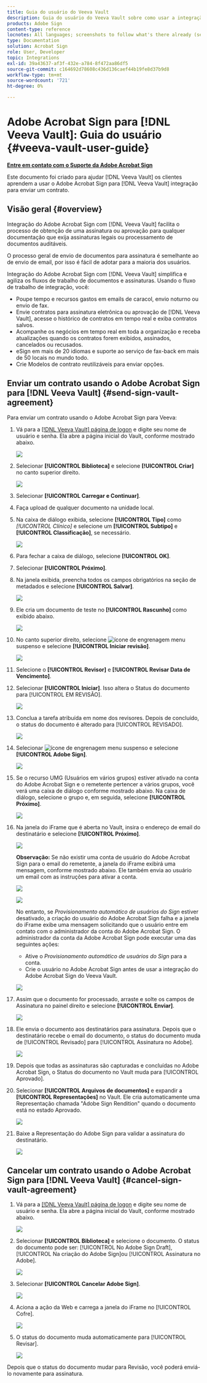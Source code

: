```yaml
---
title: Guia do usuário do Veeva Vault
description: Guia do usuário do Veeva Vault sobre como usar a integração do Adobe Sign com a Veeva
products: Adobe Sign
content-type: reference
locnotes: All languages; screenshots to follow what's there already (seems there is a mix within a given language version of the article)
type: Documentation
solution: Acrobat Sign
role: User, Developer
topic: Integrations
exl-id: 39a43637-af3f-432e-a784-8f472aa86df5
source-git-commit: c164692d78608c436d136caef44b19fe8d37b9d8
workflow-type: tm+mt
source-wordcount: '721'
ht-degree: 0%

---
```


# Adobe Acrobat Sign para [!DNL Veeva Vault]: Guia do usuário {#veeva-vault-user-guide}

[**Entre em contato com o Suporte da Adobe Acrobat Sign**](https://adobe.com/go/adobesign-support-center)

Este documento foi criado para ajudar [!DNL Veeva Vault] os clientes aprendem a usar o Adobe Acrobat Sign para [!DNL Veeva Vault] integração para enviar um contrato.

## Visão geral {#overview}

Integração do Adobe Acrobat Sign com [!DNL Veeva Vault] facilita o processo de obtenção de uma assinatura ou aprovação para qualquer documentação que exija assinaturas legais ou processamento de documentos auditáveis.

O processo geral de envio de documentos para assinatura é semelhante ao de envio de email, por isso é fácil de adotar para a maioria dos usuários.

Integração do Adobe Acrobat Sign com [!DNL Veeva Vault] simplifica e agiliza os fluxos de trabalho de documentos e assinaturas. Usando o fluxo de trabalho de integração, você:

* Poupe tempo e recursos gastos em emails de caracol, envio noturno ou envio de fax.
* Envie contratos para assinatura eletrônica ou aprovação de [!DNL Veeva Vault], acesse o histórico de contratos em tempo real e exiba contratos salvos.
* Acompanhe os negócios em tempo real em toda a organização e receba atualizações quando os contratos forem exibidos, assinados, cancelados ou recusados.
* eSign em mais de 20 idiomas e suporte ao serviço de fax-back em mais de 50 locais no mundo todo.
* Crie Modelos de contrato reutilizáveis para enviar opções.

## Enviar um contrato usando o Adobe Acrobat Sign para [!DNL Veeva Vault] {#send-sign-vault-agreement}

Para enviar um contrato usando o Adobe Acrobat Sign para Veeva:

1. Vá para a [[!DNL Veeva Vault] página de logon](https://login.veevavault.com/) e digite seu nome de usuário e senha. Ela abre a página inicial do Vault, conforme mostrado abaixo.

   ![](images/vault-home.png)

1. Selecionar **[!UICONTROL Biblioteca]** e selecione **[!UICONTROL Criar]** no canto superior direito.

   ![](images/create-library.png)

1. Selecionar **[!UICONTROL Carregar e Continuar]**.

1. Faça upload de qualquer documento na unidade local.

1. Na caixa de diálogo exibida, selecione **[!UICONTROL Tipo]** como *[!UICONTROL Clínico]* e selecione um **[!UICONTROL Subtipo]** e **[!UICONTROL Classificação]**, se necessário.


   ![](images/choose-document-type.png)

1. Para fechar a caixa de diálogo, selecione **[!UICONTROL OK]**.

1. Selecionar **[!UICONTROL Próximo]**.

1. Na janela exibida, preencha todos os campos obrigatórios na seção de metadados e selecione **[!UICONTROL Salvar]**.

   ![](images/metadata-details.png)

1. Ele cria um documento de teste no **[!UICONTROL Rascunho]** como exibido abaixo.

   ![](images/document-draft.png)

1. No canto superior direito, selecione ![ícone de engrenagem](images/icon-gear.png) menu suspenso e selecione **[!UICONTROL Iniciar revisão]**.

   ![](images/start-review.png)

1. Selecione o **[!UICONTROL Revisor]** e **[!UICONTROL Revisar Data de Vencimento]**.

1. Selecionar **[!UICONTROL Iniciar]**. Isso altera o Status do documento para [!UICONTROL EM REVISÃO].

   ![](images/in-review.png)

1. Conclua a tarefa atribuída em nome dos revisores. Depois de concluído, o status do documento é alterado para [!UICONTROL REVISADO].

   ![](images/reviewed-status.png)

1. Selecionar ![ícone de engrenagem](images/icon-gear.png) menu suspenso e selecione **[!UICONTROL Adobe Sign]**.

   ![](images/select-adobe-sign.png)

1. Se o recurso UMG (Usuários em vários grupos) estiver ativado na conta do Adobe Acrobat Sign e o remetente pertencer a vários grupos, você verá uma caixa de diálogo conforme mostrado abaixo. Na caixa de diálogo, selecione o grupo e, em seguida, selecione **[!UICONTROL Próximo]**.

   ![](images/umg-dialog.png)

1. Na janela do iFrame que é aberta no Vault, insira o endereço de email do destinatário e selecione **[!UICONTROL Próximo]**.

   ![](images/iframe.png)

   **Observação:** Se não existir uma conta de usuário do Adobe Acrobat Sign para o email do remetente, a janela do iFrame exibirá uma mensagem, conforme mostrado abaixo. Ele também envia ao usuário um email com as instruções para ativar a conta.

   ![](images/iFrame-registration-message.png)

   ![](images/iFrame-confirm-email.png)

   No entanto, se *Provisionamento automático de usuários do Sign* estiver desativado, a criação do usuário do Adobe Acrobat Sign falha e a janela do iFrame exibe uma mensagem solicitando que o usuário entre em contato com o administrador da conta do Adobe Acrobat Sign. O administrador da conta da Adobe Acrobat Sign pode executar uma das seguintes ações:

   * Ative o *Provisionamento automático de usuários do Sign* para a conta.
   * Crie o usuário no Adobe Acrobat Sign antes de usar a integração do Adobe Acrobat Sign do Veeva Vault.

   ![](images/iFrame-contact-administrator.png)

1. Assim que o documento for processado, arraste e solte os campos de Assinatura no painel direito e selecione **[!UICONTROL Enviar]**.

   ![](images/add-signature-fields.png)

1. Ele envia o documento aos destinatários para assinatura. Depois que o destinatário recebe o email do documento, o status do documento muda de [!UICONTROL Revisado] para [!UICONTROL Assinatura no Adobe].

   ![](images/in-adobe-signing.png)

1. Depois que todas as assinaturas são capturadas e concluídas no Adobe Acrobat Sign, o Status do documento no Vault muda para [!UICONTROL Aprovado].

1. Selecionar **[!UICONTROL Arquivos de documentos]** e expandir a **[!UICONTROL Representações]** no Vault. Ele cria automaticamente uma Representação chamada &quot;Adobe Sign Rendition&quot; quando o documento está no estado Aprovado.

   ![](images/document-files.png)

1. Baixe a Representação do Adobe Sign para validar a assinatura do destinatário.

   ![](images/verify-signature.png)

## Cancelar um contrato usando o Adobe Acrobat Sign para [!DNL Veeva Vault] {#cancel-sign-vault-agreement}

1. Vá para a [[!DNL Veeva Vault] página de logon](https://login.veevavault.com/) e digite seu nome de usuário e senha. Ela abre a página inicial do Vault, conforme mostrado abaixo.

   ![](images/vault-home.png)

1. Selecionar **[!UICONTROL Biblioteca]** e selecione o documento. O status do documento pode ser: [!UICONTROL No Adobe Sign Draft], [!UICONTROL Na criação do Adobe Sign]ou [!UICONTROL Assinatura no Adobe].

   ![](images/document-adobe-sign-authoring.png)

1. Selecionar **[!UICONTROL Cancelar Adobe Sign]**.

   ![](images/cancel-document.png)

1. Aciona a ação da Web e carrega a janela do iFrame no [!UICONTROL Cofre].

   ![](images/cancelled-document.png)

1. O status do documento muda automaticamente para [!UICONTROL Revisar].

   ![](images/cancel-reviewed.png)

Depois que o status do documento mudar para Revisão, você poderá enviá-lo novamente para assinatura.
